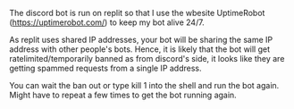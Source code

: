 The discord bot is run on replit so that I use the wbesite UptimeRobot (https://uptimerobot.com/) to keep my bot alive 24/7.

As replit uses shared IP addresses, your bot will be sharing the same IP address with other people's bots. Hence, it is likely that the bot will get ratelimited/temporarily banned as from discord's side, it looks like they are getting spammed requests from a single IP address.

You can wait the ban out or type kill 1 into the shell and run the bot again. Might have to repeat a few times to get the bot running again.
